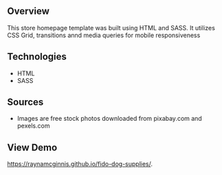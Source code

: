## Overview

This store homepage template was built using HTML and SASS. It utilizes CSS Grid, transitions annd media queries for mobile responsiveness

## Technologies

- HTML
- SASS

## Sources
- Images are free stock photos downloaded from pixabay.com and pexels.com

## View Demo

https://raynamcginnis.github.io/fido-dog-supplies/.